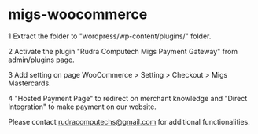 # migs-woocommerce



1 Extract the folder to "wordpress/wp-content/plugins/" folder.


2 Activate the plugin "Rudra Computech Migs Payment Gateway" from admin/plugins page.


3 Add setting on page WooCommerce > Setting > Checkout > Migs Mastercards.


4 "Hosted Payment Page" to redirect on merchant knowledge and "Direct Integration" to make payment on our website.

Please contact <a href="mailto:rudracomputechs@gmail.com">rudracomputechs@gmail.com</a> for additional functionalities.

